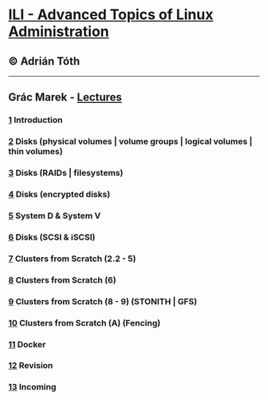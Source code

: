 # [ILI - Advanced Topics of Linux Administration](https://www.fit.vutbr.cz/study/courses/index.php.en?id=12162)
## © Adrián Tóth


---


## Grác Marek - [Lectures](http://tinyurl.com/redhat-ili)
### [1](https://github.com/europ/VUTBR-FIT-ILI/blob/master/1.md) Introduction
### [2](https://github.com/europ/VUTBR-FIT-ILI/blob/master/2.md) Disks (physical volumes | volume groups | logical volumes | thin volumes)
### [3](https://github.com/europ/VUTBR-FIT-ILI/blob/master/3.md) Disks (RAIDs | filesystems)
### [4](https://github.com/europ/VUTBR-FIT-ILI/blob/master/4.md) Disks (encrypted disks)
### [5](https://github.com/europ/VUTBR-FIT-ILI/blob/master/5.md) System D & System V
### [6](https://github.com/europ/VUTBR-FIT-ILI/blob/master/6.md) Disks (SCSI & iSCSI)
### [7](https://www.clusterlabs.org/doc/en-US/Pacemaker/1.1-pcs/html/Clusters_from_Scratch/) Clusters from Scratch (2.2 - 5)
### [8](https://www.clusterlabs.org/doc/en-US/Pacemaker/1.1-pcs/html/Clusters_from_Scratch/) Clusters from Scratch (6)
### [9](https://www.clusterlabs.org/doc/en-US/Pacemaker/1.1-pcs/html/Clusters_from_Scratch/) Clusters from Scratch (8 - 9) (STONITH | GFS)
### [10](https://www.clusterlabs.org/doc/en-US/Pacemaker/1.1-pcs/html/Clusters_from_Scratch/) Clusters from Scratch (A) (Fencing)
### [11](https://github.com/europ/VUTBR-FIT-ILI/blob/master/11.md) Docker
### [12](https://github.com/europ/VUTBR-FIT-ILI/blob/master/12.md) Revision
### [13](https://github.com/europ/VUTBR-FIT-ILI/blob/master/13.md) Incoming
